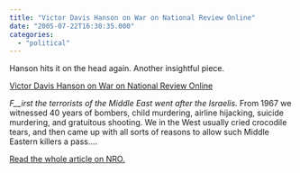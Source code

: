 ```yaml
---
title: "Victor Davis Hanson on War on National Review Online"
date: "2005-07-22T16:30:35.000"
categories: 
  - "political"
---
```


Hanson hits it on the head again. Another insightful piece.

[Victor Davis Hanson on War on National Review Online](http://www.nationalreview.com/hanson/hanson200507220816.asp)

_F__irst the terrorists of the Middle East went after the Israelis._ From 1967 we witnessed 40 years of bombers, child murdering, airline hijacking, suicide murdering, and gratuitous shooting. We in the West usually cried crocodile tears, and then came up with all sorts of reasons to allow such Middle Eastern killers a pass....

[Read the whole article on NRO.](http://www.nationalreview.com/hanson/hanson200507220816.asp)

